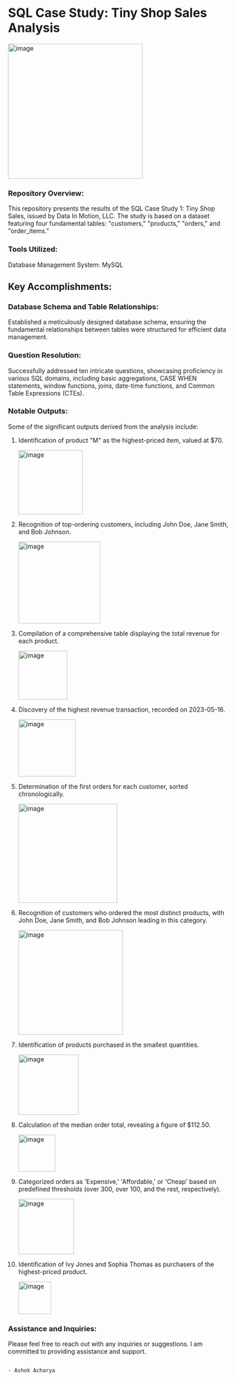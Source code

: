 # SQL Case Study: Tiny Shop Sales Analysis

<img width="307" alt="image" src="https://github.com/aashok30/Tiny-Shop-Sales-Analysis/assets/101622691/cde85017-349b-4232-ab15-2cf1d1c40450">


### Repository Overview:
This repository presents the results of the SQL Case Study 1: Tiny Shop Sales, issued by Data In Motion, LLC. 
The study is based on a dataset featuring four fundamental tables: "customers," "products," "orders," and "order_items."

### Tools Utilized:
Database Management System: MySQL

## Key Accomplishments:
### Database Schema and Table Relationships:
Established a meticulously designed database schema, ensuring the fundamental relationships between tables were structured for efficient data management.

### Question Resolution:
Successfully addressed ten intricate questions, showcasing proficiency in various SQL domains, including basic aggregations, CASE WHEN statements, window functions, joins, date-time functions, and Common Table Expressions (CTEs).

### Notable Outputs:
Some of the significant outputs derived from the analysis include:

1. Identification of product "M" as the highest-priced item, valued at $70.
   
   <img width="146" alt="image" src="https://github.com/aashok30/Tiny-Shop-Sales-Analysis/assets/101622691/ba125fb0-31ba-4f7a-940d-597733c68866">

2. Recognition of top-ordering customers, including John Doe, Jane Smith, and Bob Johnson.

   <img width="186" alt="image" src="https://github.com/aashok30/Tiny-Shop-Sales-Analysis/assets/101622691/6e5c60ce-028e-4a14-b5e2-78b3ced95fdc">

3. Compilation of a comprehensive table displaying the total revenue for each product.

   <img width="111" alt="image" src="https://github.com/aashok30/Tiny-Shop-Sales-Analysis/assets/101622691/f412205c-1bd0-4b6e-8469-fdb3396b6a3c">

4. Discovery of the highest revenue transaction, recorded on 2023-05-16.

   <img width="130" alt="image" src="https://github.com/aashok30/Tiny-Shop-Sales-Analysis/assets/101622691/f54ad762-7060-43f3-9340-5baa9b694824">

5. Determination of the first orders for each customer, sorted chronologically.

   <img width="225" alt="image" src="https://github.com/aashok30/Tiny-Shop-Sales-Analysis/assets/101622691/390f2f5d-3441-4f62-a766-feac5cb93c3a">

6. Recognition of customers who ordered the most distinct products, with John Doe, Jane Smith, and Bob Johnson leading in this category.

    <img width="238" alt="image" src="https://github.com/aashok30/Tiny-Shop-Sales-Analysis/assets/101622691/5dca9143-99d3-4d68-8b9f-89f5752a6173">

7. Identification of products purchased in the smallest quantities.

    <img width="137" alt="image" src="https://github.com/aashok30/Tiny-Shop-Sales-Analysis/assets/101622691/f4607902-86ce-4d23-9e6e-28d136db7b4c">

8. Calculation of the median order total, revealing a figure of $112.50.

    <img width="84" alt="image" src="https://github.com/aashok30/Tiny-Shop-Sales-Analysis/assets/101622691/8b218cac-9f84-4456-878f-20c6e5e13d0d">

9. Categorized orders as 'Expensive,' 'Affordable,' or 'Cheap' based on predefined thresholds (over 300, over 100, and the rest, respectively).

    <img width="126" alt="image" src="https://github.com/aashok30/Tiny-Shop-Sales-Analysis/assets/101622691/8305bae2-7a7a-41a0-b4dd-f04ea1fe3213">

10. Identification of Ivy Jones and Sophia Thomas as purchasers of the highest-priced product.

    <img width="74" alt="image" src="https://github.com/aashok30/Tiny-Shop-Sales-Analysis/assets/101622691/b859843f-b46e-4863-9ed5-ec66786bd40e">


### Assistance and Inquiries:
Please feel free to reach out with any inquiries or suggestions. I am committed to providing assistance and support.

                                                                                                              - Ashok Acharya
